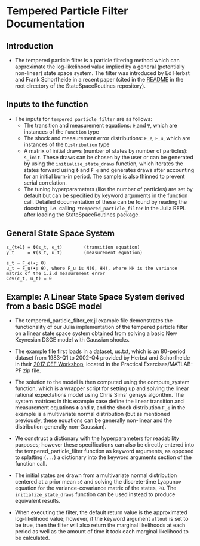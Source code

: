 # Tempered Particle Filter Documentation

## Introduction
- The tempered particle filter is a particle filtering method which can approximate the log-likelihood value
implied by a general (potentially non-linear) state space system. The filter was introduced by Ed Herbst and
Frank Schorfheide in a recent paper (cited in the [README](https://github.com/FRBNY-DSGE/StateSpaceRoutines.jl)
in the root directory of the StateSpaceRoutines repository).

## Inputs to the function
- The inputs for `tempered_particle_filter` are as follows:
    + The transition and measurement equations: `Φ`,and `Ψ`, which are instances of the `Function` type
    + The shock and measurement error distributions: `F_ϵ`, `F_u`, which are instances of the `Distribution` type
    + A matrix of initial draws (number of states by number of particles): `s_init`.
    These draws can be chosen by the user or can be generated by using the `initialize_state_draws` function,
    which iterates the states forward using `Φ` and `F_ϵ` and generates draws after accounting for an initial
    burn-in period. The sample is also thinned to prevent serial correlation.
    + The tuning hyperparameters (like the number of particles) are set by default but can be specified by
    keyword arguments in the function call. Detailed documentation of these can be found by reading the
    docstring, i.e. calling `?tempered_particle_filter` in the Julia REPL after loading the StateSpaceRoutines
    package.

## General State Space System
```
s_{t+1} = Φ(s_t, ϵ_t)        (transition equation)
y_t     = Ψ(s_t, u_t)        (measurement equation)

ϵ_t ∼ F_ϵ(∙; θ)
u_t ∼ F_u(∙; θ), where F_u is N(0, HH), where HH is the variance matrix of the i.i.d measurement error
Cov(ϵ_t, u_t) = 0
```

## Example: A Linear State Space System derived from a basic DSGE model
- The tempered_particle_filter_ex.jl example file demonstrates the functionality of our Julia implementation of
the tempered particle filter on a linear state space system obtained from solving a basic New Keynesian DSGE
model with Gaussian shocks.

- The example file first loads in a dataset, us.txt, which is an 80-period dataset from 1983-Q1 to 2002-Q4
provided by Herbst and Schorfheide in their [2017 CEF Workshop](https://web.sas.upenn.edu/schorf/cef-2017-herbst-schorfheide-workshop/),
located in the Practical Exercises/MATLAB-PF zip file.

- The solution to the model is then computed using the compute_system function, which is a wrapper script for
setting up and solving the linear rational expectations model using Chris Sims' gensys algorithm. The system
matrices in this example case define the linear transition and measurement equations `Φ` and `Ψ`, and the shock distribution
`F_ϵ` in the example is a multivariate normal distribution (but as mentioned previously, these equations can be generally
non-linear and the distribution generally non-Gaussian).

- We construct a dictionary with the hyperparameters for readability purposes; however these specifications can
also be directly entered into the tempered_particle_filter function as keyword arguments, as opposed to splatting
(`...`) a dictionary into the keyword arguments section of the function call.

- The initial states are drawn from a multivariate normal distribution centered at a prior mean `s0` and
solving the discrete-time Lyapunov equation for the variance-covariance matrix of the states, `P0`. The
`initialize_state_draws` function can be used instead to produce equivalent results.

- When executing the filter, the default return value is the approximated log-likelihood value; however, if the
keyword argument `allout` is set to be true, then the filter will also return the marginal likelihoods at each
period as well as the amount of time it took each marginal likelihood to be calculated.
